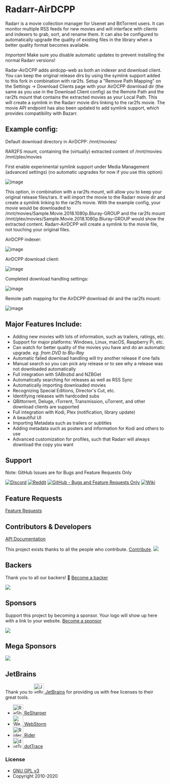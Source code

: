 # Radarr-AirDCPP

Radarr is a movie collection manager for Usenet and BitTorrent users. It can monitor multiple RSS feeds for new movies and will interface with clients and indexers to grab, sort, and rename them. It can also be configured to automatically upgrade the quality of existing files in the library when a better quality format becomes available.

*Important* Make sure you disable automatic updates to prevent installing the normal Radarr versions!

Radar-AirDCPP adds airdcpp-web as both an indexer and download client. You can keep the original release dirs by using the symlink support added to this fork in combination with rar2fs. Setup a "Remove Path Mapping" on the Settings -> Download Clients page with your AirDCPP download dir (the same as you use in the Download Client config) as the Remote Path and the rar2fs mount that contains the extracted movies as your Local Path. This will create a symlink in the Radarr movie dirs linking to the rar2fs movie. The movie API endpoint has also been updated to add symlink support, which provides compatibility with Bazarr.

## Example config:

Default download directory in AirDCPP: /mnt/movies/

RAR2FS mount, containing the (virtually) extracted content of /mnt/movies: /mnt/plex/movies

First enable experimental symlink support under Media Management (advanced settings) (no automatic upgrades for now if you use this option):

![image](https://user-images.githubusercontent.com/1114597/102639917-00ba3f00-415a-11eb-8eb8-30670bb0ef46.png)

This option, in combination with a rar2fs mount, will allow you to keep your original release files/rars. It will import the movie to the Radarr movie dir and create a symlink linking to the rar2fs movie. With the example config, your movie would be downloaded to /mnt/movies/Sample.Movie.2018.1080p.Bluray-GROUP and the rar2fs mount /mnt/plex/movies/Sample.Movie.2018.1080p.Bluray-GROUP would show the extracted content. Radarr-AirDCPP will create a symlink to the movie file, not touching your original files.

AirDCPP indexer:

![image](https://user-images.githubusercontent.com/1114597/102640118-4aa32500-415a-11eb-83b7-e25eddf38993.png)

AirDCPP download client:

![image](https://user-images.githubusercontent.com/1114597/102640233-76bea600-415a-11eb-8aab-226440e5a69e.png)

Completed download handling settings:

![image](https://user-images.githubusercontent.com/1114597/102641323-3102dd00-415c-11eb-98b5-f4836be3caa6.png)

Remote path mapping for the AirDCPP download dir and the rar2fs mount:

![image](https://user-images.githubusercontent.com/1114597/102640513-dddc5a80-415a-11eb-80a4-d68be79dbc9d.png)


## Major Features Include:

* Adding new movies with lots of information, such as trailers, ratings, etc.
* Support for major platforms: Windows, Linux, macOS, Raspberry Pi, etc.
* Can watch for better quality of the movies you have and do an automatic upgrade. *eg. from DVD to Blu-Ray*
* Automatic failed download handling will try another release if one fails
* Manual search so you can pick any release or to see why a release was not downloaded automatically
* Full integration with SABnzbd and NZBGet
* Automatically searching for releases as well as RSS Sync
* Automatically importing downloaded movies
* Recognizing Special Editions, Director's Cut, etc.
* Identifying releases with hardcoded subs
* QBittorrent, Deluge, rTorrent, Transmission, uTorrent, and other download clients are supported 
* Full integration with Kodi, Plex (notification, library update)
* A beautiful UI
* Importing Metadata such as trailers or subtitles
* Adding metadata such as posters and information for Kodi and others to use
* Advanced customization for profiles, such that Radarr will always download the copy you want

## Support
Note: GitHub Issues are for Bugs and Feature Requests Only

[![Discord](https://img.shields.io/badge/discord-chat-7289DA.svg?maxAge=60)](https://discord.gg/r5wJPt9)
[![Reddit](https://img.shields.io/badge/reddit-discussion-FF4500.svg?maxAge=60)](https://www.reddit.com/r/Radarr)
[![GitHub - Bugs and Feature Requests Only](https://img.shields.io/badge/github-issues-red.svg?maxAge=60)](https://github.com/Radarr/Radarr/issues)
[![Wiki](https://img.shields.io/badge/servarr-wiki-181717.svg?maxAge=60)](https://wiki.servarr.com/Radarr)

## Feature Requests

[Feature Requests](https://github.com/Radarr/Radarr/issues/new?assignees=&labels=Type%3A+Enhancement&template=feature_request.md&title=)

## Contributors & Developers
[API Documentation](https://radarr.video/docs/api/)

This project exists thanks to all the people who contribute. [Contribute](CONTRIBUTING.md).
<a href="https://github.com/Radarr/Radarr/graphs/contributors"><img src="https://opencollective.com/Radarr/contributors.svg?width=890&button=false" /></a>


## Backers

Thank you to all our backers! 🙏 [Become a backer](https://opencollective.com/Radarr#backer)

<img src="https://opencollective.com/Radarr/backers.svg?width=890"></a>

## Sponsors

Support this project by becoming a sponsor. Your logo will show up here with a link to your website. [Become a sponsor](https://opencollective.com/Radarr#sponsor)

<img src="https://opencollective.com/Radarr/sponsors.svg?width=890"></a>

## Mega Sponsors

<img src="https://opencollective.com/Radarr/tiers/mega-sponsor.svg?width=890"></a>

## JetBrains
Thank you to [<img src="/Logo/jetbrains.svg" alt="JetBrains" width="32"> JetBrains](http://www.jetbrains.com/) for providing us with free licenses to their great tools.

* [<img src="/Logo/resharper.svg" alt="ReSharper" width="32"> ReSharper](http://www.jetbrains.com/resharper/)
* [<img src="/Logo/webstorm.svg" alt="WebStorm" width="32"> WebStorm](http://www.jetbrains.com/webstorm/)	
* [<img src="/Logo/rider.svg" alt="Rider" width="32"> Rider](http://www.jetbrains.com/rider/)	
* [<img src="/Logo/dottrace.svg" alt="dotTrace" width="32"> dotTrace](http://www.jetbrains.com/dottrace/)

### License

* [GNU GPL v3](http://www.gnu.org/licenses/gpl.html)
* Copyright 2010-2020
